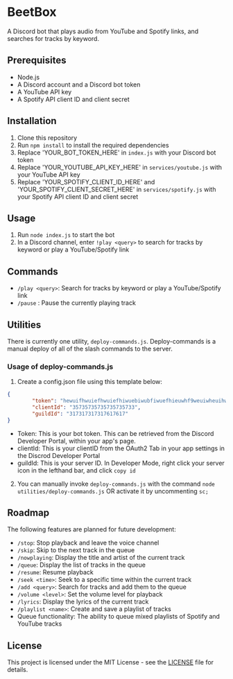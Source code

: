 # BeetBox

A Discord bot that plays audio from YouTube and Spotify links, and searches for tracks by keyword.

## Prerequisites

- Node.js
- A Discord account and a Discord bot token
- A YouTube API key
- A Spotify API client ID and client secret

## Installation

1. Clone this repository
2. Run `npm install` to install the required dependencies
3. Replace 'YOUR_BOT_TOKEN_HERE' in `index.js` with your Discord bot token
4. Replace 'YOUR_YOUTUBE_API_KEY_HERE' in `services/youtube.js` with your YouTube API key
5. Replace 'YOUR_SPOTIFY_CLIENT_ID_HERE' and 'YOUR_SPOTIFY_CLIENT_SECRET_HERE' in `services/spotify.js` with your Spotify API client ID and client secret

## Usage

1. Run `node index.js` to start the bot
2. In a Discord channel, enter `!play <query>` to search for tracks by keyword or play a YouTube/Spotify link

## Commands

- `/play <query>`: Search for tracks by keyword or play a YouTube/Spotify link
- `/pause` : Pause the currently playing track

## Utilities

There is currently one utility, `deploy-commands.js`. Deploy-commands is a manual deploy of all of the slash commands to the server.

### Usage of deploy-commands.js

1. Create a config.json file using this template below: 

```json
{
        "token": "hewuifhwuiefhwuiefhiwuebiwubfiwuefhieuwhf9weuiwheuihwfiwefhw8rh389n",
        "clientId": "35735735735735735733",
        "guildId": "317317317317617617"
}
```

- Token: This is your bot token. This can be retrieved from the Discord Developer Portal, within your app's page.
- clientId: This is your clientID from the OAuth2 Tab in your app settings in the Discrod Developer Portal 
- guildId: This is your server ID. In Developer Mode, right click your server icon in the lefthand bar, and click `copy id`

2. You can manually invoke `deploy-commands.js` with the command `node utilities/deploy-commands.js` OR activate it by uncommenting `sc;`

## Roadmap

The following features are planned for future development:

- `/stop`: Stop playback and leave the voice channel
- `/skip`: Skip to the next track in the queue
- `/nowplaying`: Display the title and artist of the current track
- `/queue`: Display the list of tracks in the queue
- `/resume`: Resume playback
- `/seek <time>`: Seek to a specific time within the current track
- `/add <query>`: Search for tracks and add them to the queue
- `/volume <level>`: Set the volume level for playback
- `/lyrics`: Display the lyrics of the current track
- `/playlist <name>`: Create and save a playlist of tracks
- Queue functionality: The ability to queue mixed playlists of Spotify and YouTube tracks

## License

This project is licensed under the MIT License - see the [LICENSE](LICENSE) file for details.